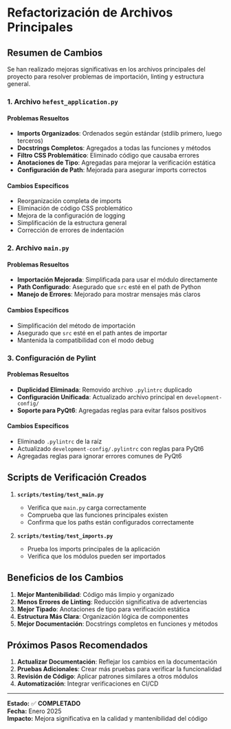 # Refactorización de Archivos Principales

## Resumen de Cambios

Se han realizado mejoras significativas en los archivos principales del proyecto para resolver problemas de importación, linting y estructura general.

### 1. Archivo `hefest_application.py`

#### Problemas Resueltos
- **Imports Organizados**: Ordenados según estándar (stdlib primero, luego terceros)
- **Docstrings Completos**: Agregados a todas las funciones y métodos
- **Filtro CSS Problemático**: Eliminado código que causaba errores
- **Anotaciones de Tipo**: Agregadas para mejorar la verificación estática
- **Configuración de Path**: Mejorada para asegurar imports correctos

#### Cambios Específicos
- Reorganización completa de imports
- Eliminación de código CSS problemático
- Mejora de la configuración de logging
- Simplificación de la estructura general
- Corrección de errores de indentación

### 2. Archivo `main.py`

#### Problemas Resueltos
- **Importación Mejorada**: Simplificada para usar el módulo directamente
- **Path Configurado**: Asegurado que `src` esté en el path de Python
- **Manejo de Errores**: Mejorado para mostrar mensajes más claros

#### Cambios Específicos
- Simplificación del método de importación
- Asegurado que `src` esté en el path antes de importar
- Mantenida la compatibilidad con el modo debug

### 3. Configuración de Pylint

#### Problemas Resueltos
- **Duplicidad Eliminada**: Removido archivo `.pylintrc` duplicado
- **Configuración Unificada**: Actualizado archivo principal en `development-config/`
- **Soporte para PyQt6**: Agregadas reglas para evitar falsos positivos

#### Cambios Específicos
- Eliminado `.pylintrc` de la raíz
- Actualizado `development-config/.pylintrc` con reglas para PyQt6
- Agregadas reglas para ignorar errores comunes de PyQt6

## Scripts de Verificación Creados

1. **`scripts/testing/test_main.py`**
   - Verifica que `main.py` carga correctamente
   - Comprueba que las funciones principales existen
   - Confirma que los paths están configurados correctamente

2. **`scripts/testing/test_imports.py`**
   - Prueba los imports principales de la aplicación
   - Verifica que los módulos pueden ser importados

## Beneficios de los Cambios

1. **Mejor Mantenibilidad**: Código más limpio y organizado
2. **Menos Errores de Linting**: Reducción significativa de advertencias
3. **Mejor Tipado**: Anotaciones de tipo para verificación estática
4. **Estructura Más Clara**: Organización lógica de componentes
5. **Mejor Documentación**: Docstrings completos en funciones y métodos

## Próximos Pasos Recomendados

1. **Actualizar Documentación**: Reflejar los cambios en la documentación
2. **Pruebas Adicionales**: Crear más pruebas para verificar la funcionalidad
3. **Revisión de Código**: Aplicar patrones similares a otros módulos
4. **Automatización**: Integrar verificaciones en CI/CD

---

**Estado:** ✅ **COMPLETADO**  
**Fecha:** Enero 2025  
**Impacto:** Mejora significativa en la calidad y mantenibilidad del código